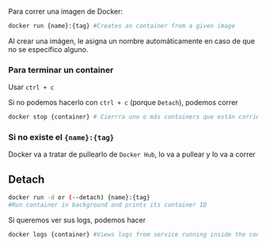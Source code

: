 Para correr una imagen de Docker:

```bash
docker run {name}:{tag} #Creates an container from a given image 
```

Al crear una imágen, le asigna un nombre automáticamente en caso de que no se específico alguno.

### Para terminar un container

Usar `ctrl + c` 

Si no podemos hacerlo con `ctrl + c` (porque `Detach`), podemos correr

```bash
docker stop {container} # Cierrra uno o más containers que están corriendo
```

### Si no existe el `{name}:{tag}`
Docker va a tratar de pullearlo de `Docker Hub`, lo va a pullear y lo va a correr
## Detach
```bash
docker run -d or (--detach) {name}:{tag} 
#Run container in background and prints its container ID
```

Si queremos ver sus logs, podemos hacer 

```bash
docker logs {container} #Views logs from service running inside the container
```

